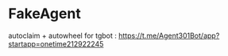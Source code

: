 # FakeAgent
autoclaim + autowheel for tgbot : https://t.me/Agent301Bot/app?startapp=onetime212922245
